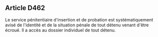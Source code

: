 Article D462
----
Le service pénitentiaire d'insertion et de probation est systématiquement avisé
de l'identité et de la situation pénale de tout détenu venant d'être écroué. Il
a accès au dossier individuel de tout détenu.

